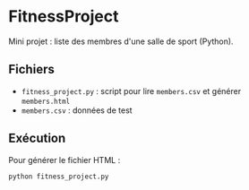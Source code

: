# FitnessProject

Mini projet : liste des membres d'une salle de sport (Python).

## Fichiers
- `fitness_project.py` : script pour lire `members.csv` et générer `members.html`
- `members.csv` : données de test

## Exécution
Pour générer le fichier HTML :
```bash
python fitness_project.py
